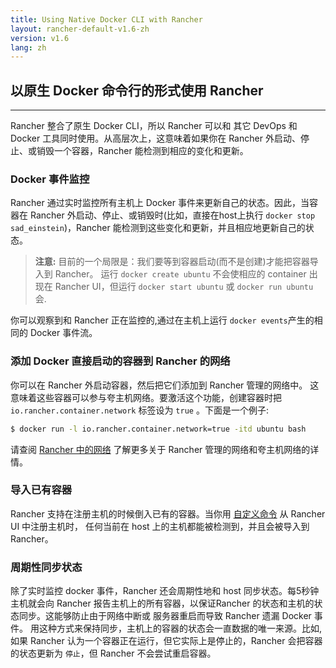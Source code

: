 ```yaml
---
title: Using Native Docker CLI with Rancher
layout: rancher-default-v1.6-zh
version: v1.6
lang: zh
---
```


## 以原生 Docker 命令行的形式使用 Rancher
---

Rancher 整合了原生 Docker CLI，所以 Rancher 可以和 其它 DevOps 和Docker 工具同时使用。从高层次上，这意味着如果你在 Rancher 外启动、停止、或销毁一个容器，Rancher 能检测到相应的变化和更新。

### Docker 事件监控
Rancher 通过实时监控所有主机上 Docker 事件来更新自己的状态。因此，当容器在 Rancher 外启动、停止、或销毁时(比如，直接在host上执行 `docker stop sad_einstein`)，Rancher 能检测到这些变化和更新，并且相应地更新自己的状态。

> **注意:** 目前的一个局限是：我们要等到容器启动(而不是创建)才能把容器导入到 Rancher。 运行 `docker create ubuntu` 不会使相应的 container 出现在 Rancher UI，但运行 `docker start ubuntu` 或 `docker run ubuntu` 会.

你可以观察到和 Rancher 正在监控的,通过在主机上运行 `docker events`产生的相同的 Docker 事件流。

### 添加 Docker 直接启动的容器到 Rancher 的网络

你可以在 Rancher 外启动容器，然后把它们添加到 Rancher 管理的网络中。 这意味着这些容器可以参与夸主机网络。要激活这个功能，创建容器时把 `io.rancher.container.network` 标签设为 `true` 。下面是一个例子:

```bash
$ docker run -l io.rancher.container.network=true -itd ubuntu bash
```

请查阅 [Rancher 中的网络]({{site.baseurl}}/rancher/{{page.version}}/{{page.lang}}/rancher-services/networking/) 了解更多关于 Rancher 管理的网络和夸主机网络的详情。

### 导入已有容器

Rancher 支持在注册主机的时候倒入已有的容器。当你用 [自定义命令]({{site.baseurl}}/rancher/{{page.version}}/{{page.lang}}/hosts/custom/) 从 Rancher UI 中注册主机时， 任何当前在 host 上的主机都能被检测到，并且会被导入到 Rancher。

### 周期性同步状态
除了实时监控 docker 事件，Rancher 还会周期性地和 host 同步状态。每5秒钟主机就会向 Rancher 报告主机上的所有容器，以保证Rancher 的状态和主机的状态同步。这能够防止由于网络中断或 服务器重启而导致 Rancher 遗漏 Docker 事件。 用这种方式来保持同步，主机上的容器的状态会一直数据的唯一来源。比如, 如果 Rancher 认为一个容器正在运行，但它实际上是停止的，Rancher 会把容器的状态更新为 `停止`，但 Rancher 不会尝试重启容器。
